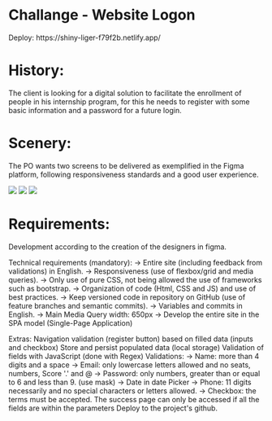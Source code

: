 
# Challange - Website Logon 
<p> Deploy: https://shiny-liger-f79f2b.netlify.app/ </p>


# History:
<p>
The client is looking for a digital solution to facilitate the enrollment of people in his internship program, for this he needs to register with some basic information and a password for a future login.
</p>

# Scenery:
<p>
The PO wants two screens to be delivered as exemplified in the Figma platform, following responsiveness standards and a good user experience.
</p>
<img src = "https://github.com/RafaelBrandaoBastos/Desafio-Formulario/blob/master/assets/PC%20ERROR.png"/>
<img src = "https://github.com/RafaelBrandaoBastos/Desafio-Formulario/blob/master/assets/PCSUCESS.png"/>
<img src = "https://github.com/RafaelBrandaoBastos/Desafio-Formulario/blob/master/assets/PCDONE.png"/>

# Requirements:
Development according to the creation of the designers in figma.

Technical requirements (mandatory):
→ Entire site (including feedback from validations) in English.
→ Responsiveness (use of flexbox/grid and media queries).
→ Only use of pure CSS, not being allowed the use of frameworks such as bootstrap.
→ Organization of code (Html, CSS and JS) and use of best practices.
→ Keep versioned code in repository on GitHub (use of feature branches and semantic commits).
→ Variables and commits in English.
→ Main Media Query width: 650px
→ Develop the entire site in the SPA model (Single-Page Application)

Extras:
Navigation validation (register button) based on filled data (inputs and checkbox)
Store and persist populated data (local storage)
Validation of fields with JavaScript (done with Regex)
Validations:
→ Name: more than 4 digits and a space
→ Email: only lowercase letters allowed and no seats, numbers,
Score '.' and @
→ Password: only numbers, greater than or equal to 6 and less than 9. (use mask)
→ Date in date Picker
→ Phone: 11 digits necessarily and no special characters or letters allowed.
→ Checkbox: the terms must be accepted. The success page can only be accessed if all the fields are within the parameters
Deploy to the project's github.
